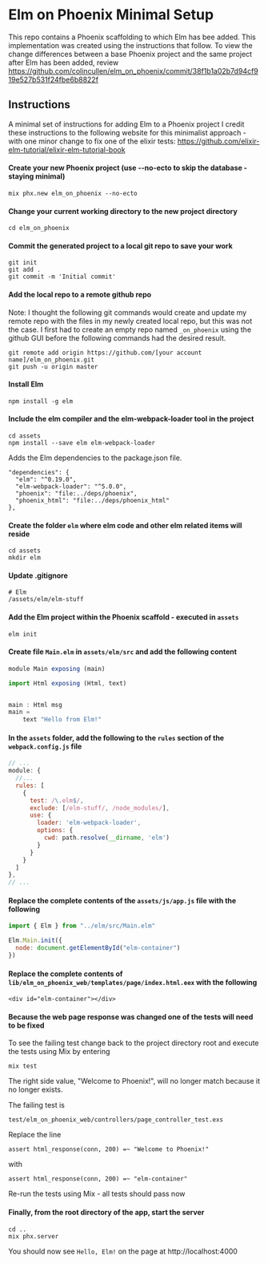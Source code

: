 # Elm on Phoenix Minimal Setup
This repo contains a Phoenix scaffolding to which Elm has bee added. This implementation was created using the instructions that follow. To view the change differences between a base Phoenix project and the same project after Elm has been added, review https://github.com/colincullen/elm_on_phoenix/commit/38f1b1a02b7d94cf919e527b531f24fbe6b8822f

## Instructions

A minimal set of instructions for adding Elm to a Phoenix project
I credit these instructions to the following website for this minimalist approach - with one minor change to fix one of the elixir tests:
https://github.com/elixir-elm-tutorial/elixir-elm-tutorial-book

#### Create your new Phoenix project (use --no-ecto to skip the database - staying minimal)
```
mix phx.new elm_on_phoenix --no-ecto
```
#### Change your current working directory to the new project directory
```
cd elm_on_phoenix
```
#### Commit the generated project to a local git repo to save your work
```
git init
git add .
git commit -m 'Initial commit'
```
#### Add the local repo to a remote github repo
Note: I thought the following git commands would create and update my remote repo with the files in my newly created local repo, but this was not the case. I first had to create an empty repo named ```_on_phoenix``` using the github GUI before the following commands had the desired result.
```
git remote add origin https://github.com/[your account name]/elm_on_phoenix.git
git push -u origin master
```

#### Install Elm
```
npm install -g elm
````

#### Include the elm compiler and the elm-webpack-loader tool in the project
```
cd assets
npm install --save elm elm-webpack-loader
```
Adds the Elm dependencies to the package.json file.
```
"dependencies": {
  "elm": "^0.19.0",
  "elm-webpack-loader": "^5.0.0",
  "phoenix": "file:../deps/phoenix",
  "phoenix_html": "file:../deps/phoenix_html"
},
```
#### Create the folder ```elm``` where elm code and other elm related items will reside

```
cd assets
mkdir elm
```
#### Update .gitignore
```
# Elm
/assets/elm/elm-stuff
```
#### Add the Elm project within the Phoenix scaffold - executed in ```assets```

``` 
elm init
```
#### Create file ```Main.elm``` in ```assets/elm/src``` and add the following content
```javascript
module Main exposing (main)

import Html exposing (Html, text)


main : Html msg
main =
    text "Hello from Elm!"
```
#### In the ```assets``` folder, add the following to the ```rules``` section of the ```webpack.config.js``` file 
```javascript
// ...
module: {
  //...
  rules: [
    {
      test: /\.elm$/,
      exclude: [/elm-stuff/, /node_modules/],
      use: {
        loader: 'elm-webpack-loader',
        options: {
          cwd: path.resolve(__dirname, 'elm')
        }
      }
    }
  ]
},
// ...
```
#### Replace the complete contents of the ```assets/js/app.js``` file with the following
```javascript
import { Elm } from "../elm/src/Main.elm"

Elm.Main.init({
  node: document.getElementById("elm-container")
})
```
#### Replace the complete contents of ```lib/elm_on_phoenix_web/templates/page/index.html.eex``` with the following
```
<div id="elm-container"></div>
```
#### Because the web page response was changed one of the tests will need to be fixed

To see the failing test change back to the project directory root and execute the tests using Mix by entering
```
mix test
```
The right side value, "Welcome to Phoenix!", will no longer match because it no longer exists.

The failing test is
```
test/elm_on_phoenix_web/controllers/page_controller_test.exs
```
Replace the line 
```
assert html_response(conn, 200) =~ "Welcome to Phoenix!"
```
with
```
assert html_response(conn, 200) =~ "elm-container"
```
Re-run the tests using Mix - all tests should pass now

#### Finally, from the root directory of the app, start the server
```
cd ..
mix phx.server
```
You should now see ```Hello, Elm!``` on the page at http://localhost:4000

